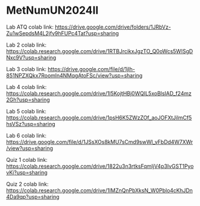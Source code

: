 # MetNumUN2024II

Lab ATQ colab link: https://drive.google.com/drive/folders/1JRbVz-Zu1wSepdsM4L2jfv9hFUPc4Tat?usp=sharing

Lab 2 colab link: https://colab.research.google.com/drive/1RTBJrcikxJgzTO_Q0oWcs5WISgDNxc9V?usp=sharing

Lab 3 colab link: https://drive.google.com/file/d/1jIh-851NPZXQkx7Roomln4NMqgAtoFSc/view?usp=sharing

Lab 4 colab link: https://colab.research.google.com/drive/1l5KojtHBj0WQIL5xoBlsIAD_f24mz2Gh?usp=sharing

Lab 5 colab link: https://colab.research.google.com/drive/1psH6K5ZWzZOf_aoJOFXtJilmCf5hsVSz?usp=sharing

Lab 6 colab link: https://drive.google.com/file/d/1JSsXOs8kMU7sCmd9swWl_vFbDd4W7XWr/view?usp=sharing

Quiz 1 colab link: https://colab.research.google.com/drive/1822u3n3rtksFqmIjV4p3IvGST1PyovKj?usp=sharing

Quiz 2 colab link: https://colab.research.google.com/drive/1IMZnQnPbXksN_W0Pblo4cKhJDn4Da9qp?usp=sharing
